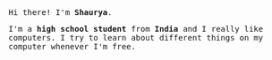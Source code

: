 <p><samp>Hi there! I'm <b>Shaurya</b>.</samp></p>
<p><samp>I'm a <b> high school student </b> from <b>India</b> and I really like computers. I try to learn about different things on my computer whenever I'm free.</samp></p>


